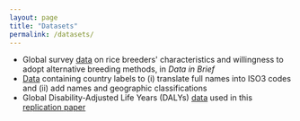```yaml
---
layout: page
title: "Datasets"
permalink: /datasets/
---
```


* Global survey [data](https://www.sciencedirect.com/science/article/pii/S2352340919301337) on rice breeders' characteristics and willingness to adopt alternative breeding methods, in *Data in Brief*
* [Data](https://github.com/BertLenaerts/geodata) containing country labels to (i) translate full names into ISO3 codes and (ii) add names and geographic classifications
* Global Disability-Adjusted Life Years (DALYs) [data](https://github.com/BertLenaerts/DALYs) used in this [replication paper](https://www.sciencedirect.com/science/article/pii/S2211912420301334#:~:text=Between%201990%20and%202017%2C%20the,shrunk%20by%2058%20per%20cent.)

